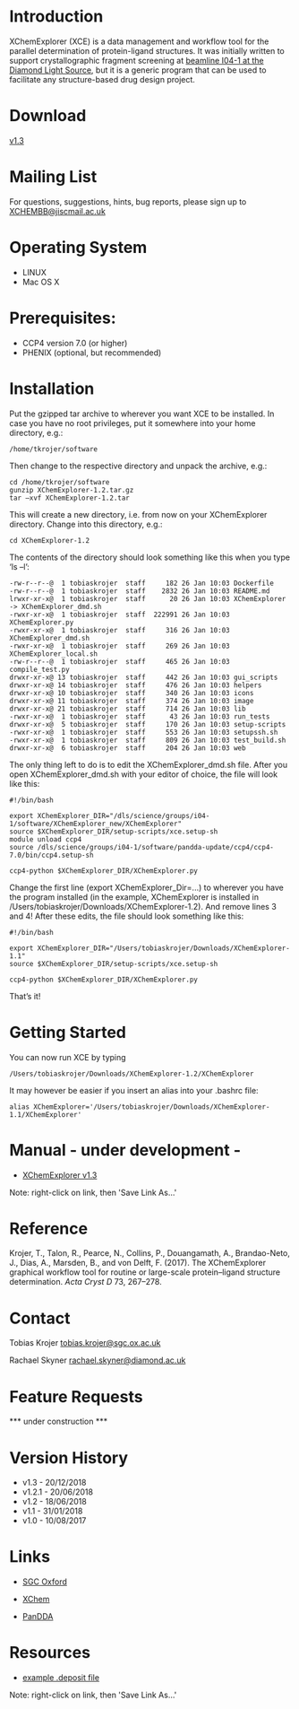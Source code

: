 # [](#header-1)Introduction

XChemExplorer (XCE) is a data management and workflow tool for the parallel determination of protein-ligand structures. It was initially written to support crystallographic fragment screening at [beamline I04-1 at the Diamond Light Source](http://www.diamond.ac.uk/Beamlines/Mx/Fragment-Screening.html), but it is a generic program that can be used to facilitate any structure-based drug design project.


# [](#header-1)Download

[v1.3](https://github.com/xchem/XChemExplorer/archive/v1.3.tar.gz)


# [](#header-1)Mailing List

For questions, suggestions, hints, bug reports, please sign up to XCHEMBB@jiscmail.ac.uk


# [](#header-1)Operating System
* LINUX
* Mac OS X


# [](#header-1)Prerequisites:
* CCP4 version 7.0 (or higher)
* PHENIX (optional, but recommended)


# [](#header-1)Installation

Put the gzipped tar archive to wherever you want XCE to be installed. In case you have no root privileges, put it somewhere into your home directory, e.g.:

```
/home/tkrojer/software
```

Then change to the respective directory and unpack the archive, e.g.:

```shell
cd /home/tkrojer/software
gunzip XChemExplorer-1.2.tar.gz
tar –xvf XChemExplorer-1.2.tar
```

This will create a new directory, i.e. from now on your XChemExplorer directory. Change into this directory, e.g.:

```shell
cd XChemExplorer-1.2
```

The contents of the directory should look something like this when you type ‘ls –l’:
```
-rw-r--r--@  1 tobiaskrojer  staff     182 26 Jan 10:03 Dockerfile
-rw-r--r--@  1 tobiaskrojer  staff    2832 26 Jan 10:03 README.md
lrwxr-xr-x@  1 tobiaskrojer  staff      20 26 Jan 10:03 XChemExplorer -> XChemExplorer_dmd.sh
-rwxr-xr-x@  1 tobiaskrojer  staff  222991 26 Jan 10:03 XChemExplorer.py
-rwxr-xr-x@  1 tobiaskrojer  staff     316 26 Jan 10:03 XChemExplorer_dmd.sh
-rwxr-xr-x@  1 tobiaskrojer  staff     269 26 Jan 10:03 XChemExplorer_local.sh
-rw-r--r--@  1 tobiaskrojer  staff     465 26 Jan 10:03 compile_test.py
drwxr-xr-x@ 13 tobiaskrojer  staff     442 26 Jan 10:03 gui_scripts
drwxr-xr-x@ 14 tobiaskrojer  staff     476 26 Jan 10:03 helpers
drwxr-xr-x@ 10 tobiaskrojer  staff     340 26 Jan 10:03 icons
drwxr-xr-x@ 11 tobiaskrojer  staff     374 26 Jan 10:03 image
drwxr-xr-x@ 21 tobiaskrojer  staff     714 26 Jan 10:03 lib
-rwxr-xr-x@  1 tobiaskrojer  staff      43 26 Jan 10:03 run_tests
drwxr-xr-x@  5 tobiaskrojer  staff     170 26 Jan 10:03 setup-scripts
-rwxr-xr-x@  1 tobiaskrojer  staff     553 26 Jan 10:03 setupssh.sh
-rwxr-xr-x@  1 tobiaskrojer  staff     809 26 Jan 10:03 test_build.sh
drwxr-xr-x@  6 tobiaskrojer  staff     204 26 Jan 10:03 web
```

The only thing left to do is to edit the XChemExplorer_dmd.sh file. After you open XChemExplorer_dmd.sh with your editor of choice, the file will look like this:

```shell
#!/bin/bash

export XChemExplorer_DIR="/dls/science/groups/i04-1/software/XChemExplorer_new/XChemExplorer"
source $XChemExplorer_DIR/setup-scripts/xce.setup-sh
module unload ccp4
source /dls/science/groups/i04-1/software/pandda-update/ccp4/ccp4-7.0/bin/ccp4.setup-sh

ccp4-python $XChemExplorer_DIR/XChemExplorer.py
```

Change the first line (export XChemExplorer_Dir=...) to wherever you have the program installed (in the example, XChemExplorer is installed in /Users/tobiaskrojer/Downloads/XChemExplorer-1.2). And remove lines 3 and 4! After these edits, the file should look something like this:

```shell
#!/bin/bash

export XChemExplorer_DIR="/Users/tobiaskrojer/Downloads/XChemExplorer-1.1"
source $XChemExplorer_DIR/setup-scripts/xce.setup-sh

ccp4-python $XChemExplorer_DIR/XChemExplorer.py
```

That’s it! 




# Getting Started

You can now run XCE by typing

```shell
/Users/tobiaskrojer/Downloads/XChemExplorer-1.2/XChemExplorer
```

It may however be easier if you insert an alias into your .bashrc file:

```shell
alias XChemExplorer='/Users/tobiaskrojer/Downloads/XChemExplorer-1.1/XChemExplorer'
```

# Manual - under development -

* [XChemExplorer v1.3](https://github.com/tkrojer/XChemExplorer/blob/gh-pages/XCE_manual_2019-01-11.pdf)

Note: right-click on link, then 'Save Link As...'


# Reference

Krojer, T., Talon, R., Pearce, N., Collins, P., Douangamath, A., Brandao-Neto, J., Dias, A., Marsden, B., and von Delft, F. (2017). The XChemExplorer graphical workflow tool for routine or large-scale protein–ligand structure determination. _Acta Cryst D_ 73, 267–278.


# Contact

Tobias Krojer
tobias.krojer@sgc.ox.ac.uk

Rachael Skyner
rachael.skyner@diamond.ac.uk

# Feature Requests

*** under construction ***


# Version History

* v1.3 - 20/12/2018
* v1.2.1 - 20/06/2018
* v1.2 - 18/06/2018
* v1.1 - 31/01/2018
* v1.0 - 10/08/2017


# Links

* [SGC Oxford](http://www.thesgc.org/scientists/groups/oxford)

* [XChem](http://www.diamond.ac.uk/Beamlines/Mx/Fragment-Screening.html)

* [PanDDA](https://pandda.bitbucket.io)


# Resources

* [example .deposit file](https://github.com/tkrojer/XChemExplorer/blob/gh-pages/example.deposit)

Note: right-click on link, then 'Save Link As...'
